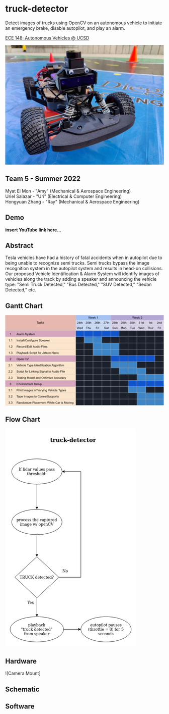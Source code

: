 # truck-detector
Detect images of trucks using OpenCV on an autonomous vehicle to initiate an emergency brake, disable autopilot, and play an alarm.

[ECE 148: Autonomous Vehicles @ UCSD](https://guitar.ucsd.edu/maeece148/index.php/Introduction_to_Autonomous_Vehicles)

![Front View of Autonomous Car](./images/car_front.jpg)

## Team 5 - Summer 2022
Myat Ei Mon - "Amy" (Mechanical & Aerospace Engineering)  
Uriel Salazar - "Uri" (Electrical & Computer Engineering)  
Hongyuan Zhang - "Ray" (Mechanical & Aerospace Engineering)  

## Demo
**insert YouTube link here...**

## Abstract
Tesla vehicles have had a history of fatal accidents when in autopilot due to being unable to recognize semi trucks. Semi trucks bypass the image recognition system in the autopilot system and results in head-on collisions. Our proposed Vehicle Identification & Alarm System will identify images of vehicles along the track by adding a speaker and announcing the vehicle type: "Semi Truck Detected," "Bus Detected," "SUV Detected," "Sedan Detected," etc. 

## Gantt Chart
![Gantt Chart](./images/gantt_chart.png)

## Flow Chart
![ Flow Chart](./images/flow_chart.png)

## Hardware
![Camera Mount] 
## Schematic

## Software
